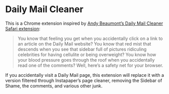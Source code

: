 # Daily Mail Cleaner

This is a Chrome extension inspired by [Andy Beaumont’s Daily Mail Cleaner
Safari extension][ab]:

> You know that feeling you get when you accidentally click on a link to an
> article on the Daily Mail website? You know that red mist that descends when
> you see that sidebar full of pictures ridiculing celebrities for having
> cellulite or being overweight? You know how your blood pressure goes through
> the roof when you accidentally read one of the comments? Well, here’s a
> safety net for your browser.

If you accidentally visit a Daily Mail page, this extension will replace it
with a version filtered through Instapaper’s page cleaner, removing the Sidebar
of Shame, the comments, and various other junk.

[ab]: http://blog.andybeaumont.com/post/29470498530
